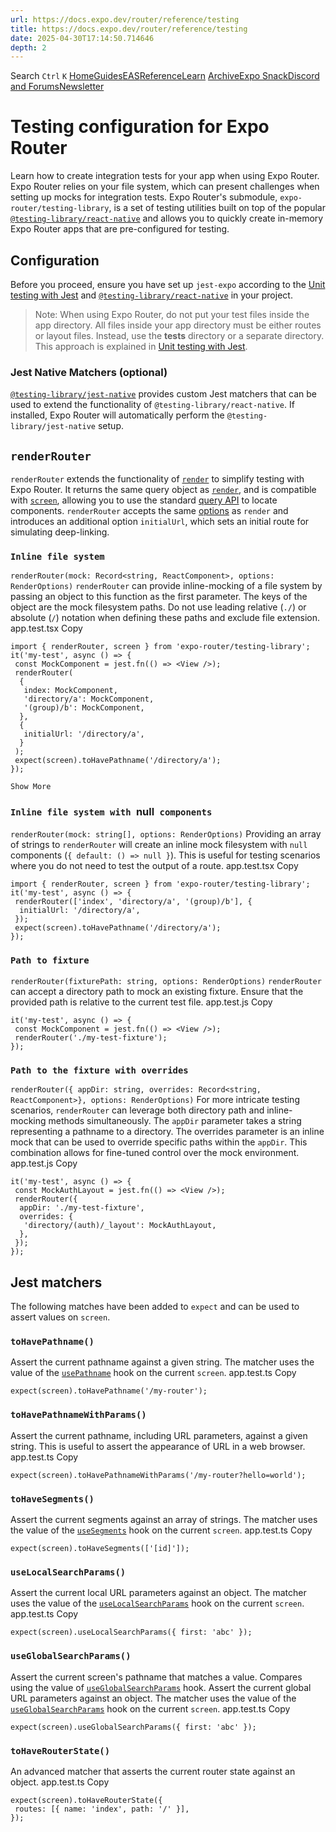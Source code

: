 ```yaml
---
url: https://docs.expo.dev/router/reference/testing
title: https://docs.expo.dev/router/reference/testing
date: 2025-04-30T17:14:50.714646
depth: 2
---
```


Search
`Ctrl` `K`
[Home](https://docs.expo.dev/)[Guides](https://docs.expo.dev/guides/overview)[EAS](https://docs.expo.dev/eas)[Reference](https://docs.expo.dev/versions/latest)[Learn](https://docs.expo.dev/tutorial/overview)
[Archive](https://docs.expo.dev/archive)[Expo Snack](https://snack.expo.dev)[Discord and Forums](https://chat.expo.dev)[Newsletter](https://expo.dev/mailing-list/signup)
# Testing configuration for Expo Router
Learn how to create integration tests for your app when using Expo Router.
Expo Router relies on your file system, which can present challenges when setting up mocks for integration tests. Expo Router's submodule, `expo-router/testing-library`, is a set of testing utilities built on top of the popular [`@testing-library/react-native`](https://callstack.github.io/react-native-testing-library/) and allows you to quickly create in-memory Expo Router apps that are pre-configured for testing.
## Configuration
Before you proceed, ensure you have set up `jest-expo` according to the [Unit testing with Jest](https://docs.expo.dev/develop/unit-testing) and [`@testing-library/react-native`](https://callstack.github.io/react-native-testing-library/docs/start/quick-start) in your project.
> Note: When using Expo Router, do not put your test files inside the app directory. All files inside your app directory must be either routes or layout files. Instead, use the __tests__ directory or a separate directory. This approach is explained in [Unit testing with Jest](https://docs.expo.dev/develop/unit-testing#structure-your-tests).
### Jest Native Matchers (optional)
[`@testing-library/jest-native`](https://testing-library.com/docs/ecosystem-jest-native/) provides custom Jest matchers that can be used to extend the functionality of `@testing-library/react-native`. If installed, Expo Router will automatically perform the `@testing-library/jest-native` setup.
## `renderRouter`
`renderRouter` extends the functionality of [`render`](https://callstack.github.io/react-native-testing-library/docs/api#render) to simplify testing with Expo Router. It returns the same query object as [`render`](https://callstack.github.io/react-native-testing-library/docs/api#render), and is compatible with [`screen`](https://callstack.github.io/react-native-testing-library/docs/api#screen), allowing you to use the standard [query API](https://callstack.github.io/react-native-testing-library/docs/api/queries) to locate components.
`renderRouter` accepts the same [options](https://callstack.github.io/react-native-testing-library/docs/api#render-options) as `render` and introduces an additional option `initialUrl`, which sets an initial route for simulating deep-linking.
### `Inline file system`
`renderRouter(mock: Record<string, ReactComponent>, options: RenderOptions)`
`renderRouter` can provide inline-mocking of a file system by passing an object to this function as the first parameter. The keys of the object are the mock filesystem paths. Do not use leading relative (`./`) or absolute (`/`) notation when defining these paths and exclude file extension.
app.test.tsx
Copy
```
import { renderRouter, screen } from 'expo-router/testing-library';
it('my-test', async () => {
 const MockComponent = jest.fn(() => <View />);
 renderRouter(
  {
   index: MockComponent,
   'directory/a': MockComponent,
   '(group)/b': MockComponent,
  },
  {
   initialUrl: '/directory/a',
  }
 );
 expect(screen).toHavePathname('/directory/a');
});

Show More

```

### `Inline file system with `null` components`
`renderRouter(mock: string[], options: RenderOptions)`
Providing an array of strings to `renderRouter` will create an inline mock filesystem with `null` components (`{ default: () => null }`). This is useful for testing scenarios where you do not need to test the output of a route.
app.test.tsx
Copy
```
import { renderRouter, screen } from 'expo-router/testing-library';
it('my-test', async () => {
 renderRouter(['index', 'directory/a', '(group)/b'], {
  initialUrl: '/directory/a',
 });
 expect(screen).toHavePathname('/directory/a');
});

```

### `Path to fixture`
`renderRouter(fixturePath: string, options: RenderOptions)`
`renderRouter` can accept a directory path to mock an existing fixture. Ensure that the provided path is relative to the current test file.
app.test.js
Copy
```
it('my-test', async () => {
 const MockComponent = jest.fn(() => <View />);
 renderRouter('./my-test-fixture');
});

```

### `Path to the fixture with overrides`
`renderRouter({ appDir: string, overrides: Record<string, ReactComponent>}, options: RenderOptions)`
For more intricate testing scenarios, `renderRouter` can leverage both directory path and inline-mocking methods simultaneously. The `appDir` parameter takes a string representing a pathname to a directory. The overrides parameter is an inline mock that can be used to override specific paths within the `appDir`. This combination allows for fine-tuned control over the mock environment.
app.test.js
Copy
```
it('my-test', async () => {
 const MockAuthLayout = jest.fn(() => <View />);
 renderRouter({
  appDir: './my-test-fixture',
  overrides: {
   'directory/(auth)/_layout': MockAuthLayout,
  },
 });
});

```

## Jest matchers
The following matches have been added to `expect` and can be used to assert values on `screen`.
### `toHavePathname()`
Assert the current pathname against a given string. The matcher uses the value of the [`usePathname`](https://docs.expo.dev/router/reference/hooks#usepathname) hook on the current `screen`.
app.test.ts
Copy
```
expect(screen).toHavePathname('/my-router');

```

### `toHavePathnameWithParams()`
Assert the current pathname, including URL parameters, against a given string. This is useful to assert the appearance of URL in a web browser.
app.test.ts
Copy
```
expect(screen).toHavePathnameWithParams('/my-router?hello=world');

```

### `toHaveSegments()`
Assert the current segments against an array of strings. The matcher uses the value of the [`useSegments`](https://docs.expo.dev/router/reference/hooks#usesegments) hook on the current `screen`.
app.test.ts
Copy
```
expect(screen).toHaveSegments(['[id]']);

```

### `useLocalSearchParams()`
Assert the current local URL parameters against an object. The matcher uses the value of the [`useLocalSearchParams`](https://docs.expo.dev/router/reference/hooks#uselocalsearchparams) hook on the current `screen`.
app.test.ts
Copy
```
expect(screen).useLocalSearchParams({ first: 'abc' });

```

### `useGlobalSearchParams()`
Assert the current screen's pathname that matches a value. Compares using the value of [`useGlobalSearchParams`](https://docs.expo.dev/router/reference/hooks#useglobalsearchparams) hook.
Assert the current global URL parameters against an object. The matcher uses the value of the [`useGlobalSearchParams`](https://docs.expo.dev/router/reference/hooks#useglobalsearchparams) hook on the current `screen`.
app.test.ts
Copy
```
expect(screen).useGlobalSearchParams({ first: 'abc' });

```

### `toHaveRouterState()`
An advanced matcher that asserts the current router state against an object.
app.test.ts
Copy
```
expect(screen).toHaveRouterState({
 routes: [{ name: 'index', path: '/' }],
});

```


